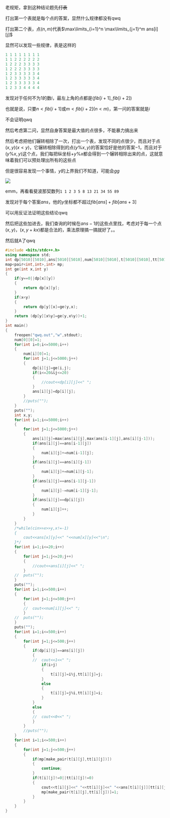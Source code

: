 老规矩，拿到这种结论题~~先打表~~

打出第一个表就是每个点的答案，显然什么规律都没有qwq

打出第二个表，点$(n,m)$代表$\max\limits_{i=1}^n \max\limits_{j=1}^m ans[i][j]$

显然可以发现一些规律，表是这样的
```cpp
1 1 1 1 1 1 1 1
1 1 2 2 2 2 2 2
1 2 2 2 3 3 3 3 
1 2 2 2 3 3 3 3
1 2 3 3 3 3 3 4
1 2 3 3 3 3 3 4
1 2 3 3 3 3 3 4
1 2 3 3 4 4 4 4
```
发现对于任何不为$1$的数$i$，最左上角的点都是$(fib[i+1],fib[i+2])$

也就是说，只要$n<fib[i+1]$或$m<fib[i+2](n<m)$，第一问的答案就是$i$

不会证明qwq

然后考虑第二问，显然自身答案是最大值的点很多，不能暴力搞出来

然后考虑把他们辗转相除了一次，打出一个表，发现不同的点很少，而且对于点$(x,y)(x<y)$，它辗转相除得到的点$(y\% x,y)$的答案恰好是他的答案$-1$，而且对于$(y\% x,y)$这个点，我们每把纵坐标$+y\% x$都会得到一个辗转相除出来的点，这就意味着我们可以预处理出所有的这些点


但是很容易发现一个事情，$y$的上界我们不知道，可能会$gg$

![](https://cdn.luogu.com.cn/upload/image_hosting/xvnv4m2b.png)

emm，再看看斐波那契数列`1 1 2 3 5 8 13 21 34 55 89`

发现对于每个答案$ans$，他的$y$坐标都不超过$fib[ans]+fib[ans+3]$

可以用反证法证明这些结论qwq

然后把这些加进去，我们查询的时候在$ans-1$的这些点里找，考虑对于每一个点$(x,y)$，$(x,y+kx)$都是合法的，乘法原理搞一搞就好了。。

然后就A了qwq

```cpp
#include <bits/stdc++.h>
using namespace std;
int dp[5010][5010],ans[5010][5010],num[5010][5010],t[5010][5010],tt[5010][5010];
map<pair<int,int>,int> mp;
int ge(int x,int y)
{
	if(y==0||dp[x][y])
	{
		return dp[x][y];
	}
	if(x<y)
	{
		return dp[y][x]=ge(y,x);
	}
	return (dp[y][x%y]=ge(y,x%y))+1;
}
int main()
{
	freopen("qwq.out","w",stdout);
	num[0][0]=1;
	for(int i=0;i<=5000;i++)
	{
		num[i][0]=1;
		for(int j=1;j<=5000;j++)
		{
			dp[i][j]=ge(i,j);
			if(i<=20&&j<=20)
			{
				//cout<<dp[i][j]<<" ";
			}
			ans[i][j]=dp[i][j];
		}
		//puts("");
	}
	puts("");
	int x,y;
	for(int i=1;i<=5000;i++)
	{
		for(int j=1;j<=5000;j++)
		{
			ans[i][j]=max(ans[i][j],max(ans[i-1][j],ans[i][j-1]));
			if(ans[i][j]==ans[i-1][j])
			{
				num[i][j]+=num[i-1][j];
			}
			if(ans[i][j]==ans[i][j-1])
			{
				num[i][j]+=num[i][j-1];
			}
			if(ans[i][j]==ans[i-1][j-1])
			{
				num[i][j]-=num[i-1][j-1];
			}
			if(ans[i][j]==dp[i][j])
			{
				num[i][j]++;
			}
		}
	}
	/*while(cin>>x>>y,x!=-1)
	{
		cout<<ans[x][y]<<" "<<num[x][y]<<"\n";
	}*/
	for(int i=1;i<=20;i++)
	{
		for(int j=1;j<=20;j++)
		{
			//cout<<ans[i][j]<<" ";
		}
	//	puts("");
	}
	puts("");
	for(int i=1;i<=500;i++)
	{
		for(int j=1;j<=500;j++)
		{
		//	cout<<num[i][j]<<" ";
		}
	//	puts("");
	}
	puts("");
	for(int i=1;i<=500;i++)
	{
		for(int j=1;j<=500;j++)
		{
			if(dp[i][j]==ans[i][j])
			{
			//	cout<<1<<" ";
				if(i>j)
				{
					t[i][j]=i%j,tt[i][j]=j;
				}
				else
				{
					t[i][j]=j%i,tt[i][j]=i;
				}
			}
			else
			{
			//	cout<<0<<" ";
			}
		}
		//puts("");
	}
	for(int i=1;i<=500;i++)
	{
		for(int j=1;j<=500;j++)
		{
			if(mp[make_pair(t[i][j],tt[i][j])])
			{
				continue;
			}
			if(t[i][j]!=0||tt[i][j]!=0)
			{
				cout<<t[i][j]<<" "<<tt[i][j]<<" "<<ans[t[i][j]][tt[i][j]]<<" "<<ans[i][j]<<"\n";
				mp[make_pair(t[i][j],tt[i][j])]=1;
			}
		}
	}
} 
```